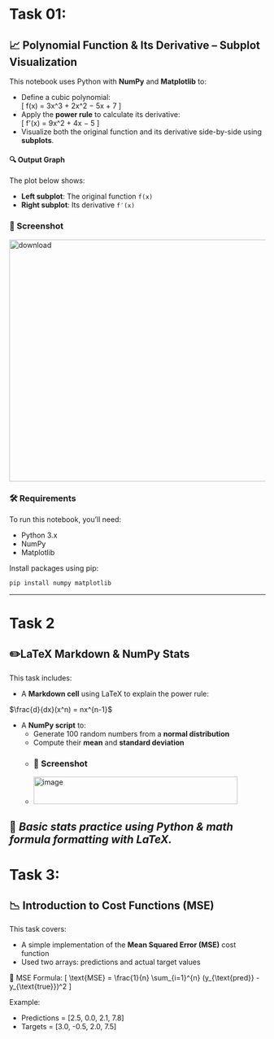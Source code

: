 # Task 01:
## 📈 Polynomial Function & Its Derivative – Subplot Visualization

This notebook uses Python with **NumPy** and **Matplotlib** to:

- Define a cubic polynomial:  
  \[
  f(x) = 3x^3 + 2x^2 − 5x + 7
  \]
- Apply the **power rule** to calculate its derivative:  
  \[
  f'(x) = 9x^2 + 4x − 5
  \]
- Visualize both the original function and its derivative side-by-side using **subplots**.

#### 🔍 Output Graph

The plot below shows:
- **Left subplot**: The original function `f(x)`
- **Right subplot**: Its derivative `f′(x)`

### 📸 Screenshot  
<img width="877" height="476" alt="download" src="https://github.com/user-attachments/assets/3db41e1e-bae8-4dc0-9951-ab1517bf409b" />

### 🛠 Requirements

To run this notebook, you’ll need:

- Python 3.x
- NumPy
- Matplotlib

Install packages using pip:

```bash
pip install numpy matplotlib
```
-----------------------------------------------------------------------------------------------------------------------------------------------

# Task 2 
## ✏️LaTeX Markdown & NumPy Stats

This task includes:

- A **Markdown cell** using LaTeX to explain the power rule:
  
$\frac{d}{dx}(x^n) = nx^{n-1}$
- A **NumPy script** to:
  - Generate 100 random numbers from a **normal distribution**
  - Compute their **mean** and **standard deviation**
  - ### 📸 Screenshot
  - <img width="401" height="54" alt="image" src="https://github.com/user-attachments/assets/17f36769-6438-4f27-9f51-0b50d45e751e" />


📎 *Basic stats practice using Python & math formula formatting with LaTeX.*
---

#  Task 3:
## 📉 Introduction to Cost Functions (MSE)

This task covers:

- A simple implementation of the **Mean Squared Error (MSE)** cost function
- Used two arrays: predictions and actual target values

🧮 MSE Formula:
\[
\text{MSE} = \frac{1}{n} \sum_{i=1}^{n} (y_{\text{pred}} - y_{\text{true}})^2
\]

Example:
- Predictions = [2.5, 0.0, 2.1, 7.8]  
- Targets = [3.0, -0.5, 2.0, 7.5]
